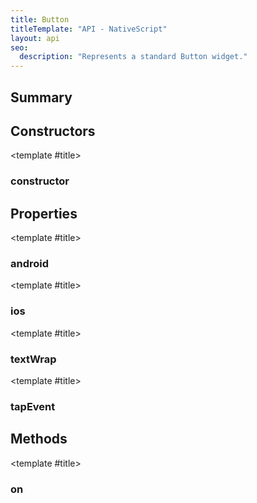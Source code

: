 ```yaml
---
title: Button
titleTemplate: "API - NativeScript"
layout: api
seo:
  description: "Represents a standard Button widget."
---
```


<!-- This page is auto generated, do not edit manually. -->
<!-- Run "yarn generate:api-docs" to regenerate -->

<script setup lang="ts">
  import { provide } from "vue";
  import API_DATA from "./Button.data.json";
  
  provide('API_DATA', API_DATA);
</script>

<APIRefHierarchy v-once />

<APIRefComment commentBase64="eyJibG9ja1RhZ3MiOltdLCJtb2RpZmllclRhZ3MiOnt9LCJzdW1tYXJ5IjpbeyJraW5kIjoidGV4dCIsInRleHQiOiJSZXByZXNlbnRzIGEgc3RhbmRhcmQgQnV0dG9uIHdpZGdldC4ifV19" v-once />

## <Heading ignore>Summary</Heading>

<APIRefSummary v-once />

## Constructors

<div class="">

<APIRef for="5125" v-once>

<template #title>

### constructor

</template>

</APIRef>

</div>

## Properties

<div class="">

<APIRef for="5127" v-once>

<template #title>

### android

</template>

</APIRef>

</div>

<div class="">

<APIRef for="5128" v-once>

<template #title>

### ios

</template>

</APIRef>

</div>

<div class="">

<APIRef for="5129" v-once>

<template #title>

### textWrap

</template>

</APIRef>

</div>

<div class="isPublic isStatic">

<APIRef for="5060" v-once>

<template #title>

### tapEvent

</template>

</APIRef>

</div>

## Methods

<div class="">

<APIRef for="5130" v-once>

<template #title>

### on

</template>

</APIRef>

</div>
